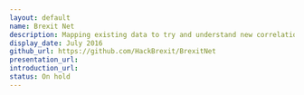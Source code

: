 ```yaml
---
layout: default
name: Brexit Net
description: Mapping existing data to try and understand new correlations that can bridge the empathy gap
display_date: July 2016
github_url: https://github.com/HackBrexit/BrexitNet
presentation_url:
introduction_url:
status: On hold
---
```

